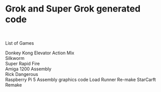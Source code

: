 # Grok and Super Grok generated code

<br>

List of Games <br>

Donkey Kong Elevator Action Mix <br>
Silkworm <br>
Super Rapid Fire <br>
Amiga 1200 Assembly<br>
Rick Dangerous<br>
Raspberry Pi 5 Assembly graphics code
Load Runner Re-make
StarCarft Remake


